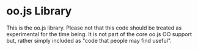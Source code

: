# oo.js Library

This is the oo.js library.  Please not that this code should be treated as experimental for the time being.  It is not part of the core oo.js OO support but, rather simply included as "code that people may find useful".

